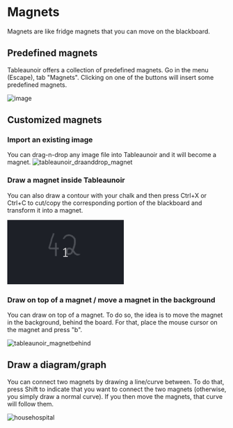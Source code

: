 # Magnets

Magnets are like fridge magnets that you can move on the blackboard.


## Predefined magnets

Tableaunoir offers a collection of predefined magnets. Go in the menu (Escape), tab "Magnets". Clicking on one of the buttons will insert some predefined magnets.

![image](https://user-images.githubusercontent.com/43071857/192145218-64f5c2ca-afba-49d4-950c-5c96dac8d0a4.png)

## Customized magnets

### Import an existing image

You can drag-n-drop any image file into Tableaunoir and it will become a magnet.
![tableaunoir_draanddrop_magnet](https://user-images.githubusercontent.com/43071857/192146415-f2f5e020-30f4-4200-9d5e-8fb968c13bb6.gif)

### Draw a magnet inside Tableaunoir

You can also draw a contour with your chalk and then press Ctrl+X or Ctrl+C to cut/copy the corresponding portion of the blackboard and transform it into a magnet.

![Create a magnet](img/createmagnet.gif)


### Draw on top of a magnet / move a magnet in the background

You can draw on top of a magnet. To do so, the idea is to move the magnet in the background, behind the board. For that, place the mouse cursor on the magnet and press "b".

![tableaunoir_magnetbehind](https://user-images.githubusercontent.com/43071857/192146493-518884dc-98d2-486d-8813-707f7684681b.gif)


## Draw a diagram/graph

You can connect two magnets by drawing a line/curve between. To do that, press Shift to indicate that you want to connect the two magnets (otherwise, you simply draw a normal curve). If you then move the magnets, that curve will follow them.

![househospital](https://user-images.githubusercontent.com/43071857/192337551-101970ff-4f40-407a-95c5-e9cbdc506cbd.gif)





